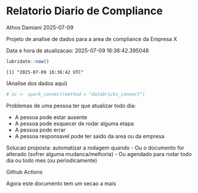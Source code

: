 # Relatorio Diario de Compliance
Athos Damiani
2025-07-09

Projeto de analise de dados para a area de compliance da Empresa X

Data e hora de atualizacao: 2025-07-09 16:36:42.395048

``` r
lubridate::now()
```

    [1] "2025-07-09 16:36:42 UTC"

(Analise dos dados aqui)

``` r
# sc <- spark_connect(method = "databricks_connect")
```

Problemas de uma pessoa ter que atualizar todo dia:

-   A pessoa pode estar ausente
-   A pessoa pode esquecer de rodar alguma etapa
-   A pessoa pode errar
-   A pessoa responsavel pode ter saido da area ou da empresa

Solucao proposta: automatizar a rodagem quando - Ou o documento for
alterado (sofrer alguma mudanca/melhoria) - Ou agendado para rodar todo
dia ou todo mes (ou periodicamente)

Github Actions

Agora este documento tem um secao a mais
